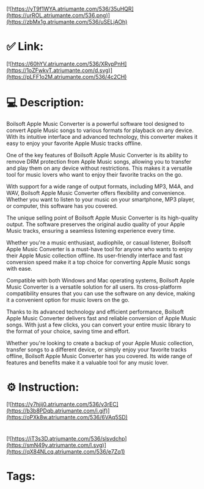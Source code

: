 [![https://yT9f1WYA.atriumante.com/536/35uHQR](https://urROL.atriumante.com/536.png)](https://zbMx1g.atriumante.com/536/uSELjAOh)
# ✅ Link:
[![https://60hYV.atriumante.com/536/XRypPnH](https://1oZFwkvT.atriumante.com/d.svg)](https://pLFF1o2M.atriumante.com/536/4c2CH)
# 💻 Description:
Boilsoft Apple Music Converter is a powerful software tool designed to convert Apple Music songs to various formats for playback on any device. With its intuitive interface and advanced technology, this converter makes it easy to enjoy your favorite Apple Music tracks offline.

One of the key features of Boilsoft Apple Music Converter is its ability to remove DRM protection from Apple Music songs, allowing you to transfer and play them on any device without restrictions. This makes it a versatile tool for music lovers who want to enjoy their favorite tracks on the go.

With support for a wide range of output formats, including MP3, M4A, and WAV, Boilsoft Apple Music Converter offers flexibility and convenience. Whether you want to listen to your music on your smartphone, MP3 player, or computer, this software has you covered.

The unique selling point of Boilsoft Apple Music Converter is its high-quality output. The software preserves the original audio quality of your Apple Music tracks, ensuring a seamless listening experience every time.

Whether you're a music enthusiast, audiophile, or casual listener, Boilsoft Apple Music Converter is a must-have tool for anyone who wants to enjoy their Apple Music collection offline. Its user-friendly interface and fast conversion speed make it a top choice for converting Apple Music songs with ease.

Compatible with both Windows and Mac operating systems, Boilsoft Apple Music Converter is a versatile solution for all users. Its cross-platform compatibility ensures that you can use the software on any device, making it a convenient option for music lovers on the go.

Thanks to its advanced technology and efficient performance, Boilsoft Apple Music Converter delivers fast and reliable conversion of Apple Music songs. With just a few clicks, you can convert your entire music library to the format of your choice, saving time and effort.

Whether you're looking to create a backup of your Apple Music collection, transfer songs to a different device, or simply enjoy your favorite tracks offline, Boilsoft Apple Music Converter has you covered. Its wide range of features and benefits make it a valuable tool for any music lover.

# ⚙️ Instruction:
[![https://y7hjij0.atriumante.com/536/v3rEC](https://b3b8PDqb.atriumante.com/i.gif)](https://oPXk8w.atriumante.com/536/6VAq5SD)
#
[![https://iT3s3D.atriumante.com/536/slsvdchp](https://smN49y.atriumante.com/l.svg)](https://qX84NLcq.atriumante.com/536/e7Zq1)
# Tags:





